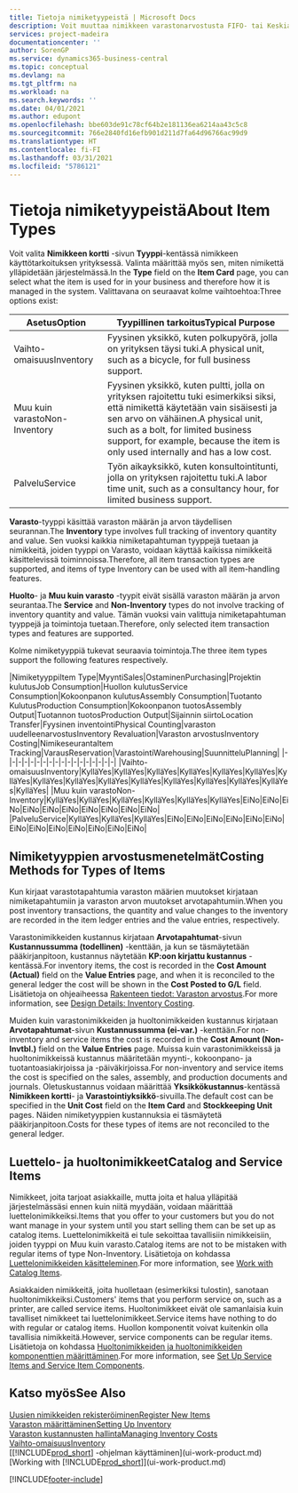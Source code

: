 ```yaml
---
title: Tietoja nimiketyypeistä | Microsoft Docs
description: Voit muuttaa nimikkeen varastonarvostusta FIFO- tai Keskiarvo-arvostusmenetelmällä, esimerkiksi silloin, kun nimikkeen kustannusten muutoksen syynä on jokin muu kuin tapahtuma.
services: project-madeira
documentationcenter: ''
author: SorenGP
ms.service: dynamics365-business-central
ms.topic: conceptual
ms.devlang: na
ms.tgt_pltfrm: na
ms.workload: na
ms.search.keywords: ''
ms.date: 04/01/2021
ms.author: edupont
ms.openlocfilehash: bbe603de91c78cf64b2e181136ea6214aa43c5c8
ms.sourcegitcommit: 766e2840fd16efb901d211d7fa64d96766ac99d9
ms.translationtype: HT
ms.contentlocale: fi-FI
ms.lasthandoff: 03/31/2021
ms.locfileid: "5786121"
---
```

# <a name="about-item-types"></a><span data-ttu-id="77745-103">Tietoja nimiketyypeistä</span><span class="sxs-lookup"><span data-stu-id="77745-103">About Item Types</span></span>
<span data-ttu-id="77745-104">Voit valita **Nimikkeen kortti** -sivun **Tyyppi**-kentässä nimikkeen käyttötarkoituksen yrityksessä. Valinta määrittää myös sen, miten nimikettä ylläpidetään järjestelmässä.</span><span class="sxs-lookup"><span data-stu-id="77745-104">In the **Type** field on the **Item Card** page, you can select what the item is used for in your business and therefore how it is managed in the system.</span></span> <span data-ttu-id="77745-105">Valittavana on seuraavat kolme vaihtoehtoa:</span><span class="sxs-lookup"><span data-stu-id="77745-105">Three options exist:</span></span>

|<span data-ttu-id="77745-106">Asetus</span><span class="sxs-lookup"><span data-stu-id="77745-106">Option</span></span>|<span data-ttu-id="77745-107">Tyypillinen tarkoitus</span><span class="sxs-lookup"><span data-stu-id="77745-107">Typical Purpose</span></span>|
|------|-----------|
|<span data-ttu-id="77745-108">Vaihto-omaisuus</span><span class="sxs-lookup"><span data-stu-id="77745-108">Inventory</span></span>|<span data-ttu-id="77745-109">Fyysinen yksikkö, kuten polkupyörä, jolla on yrityksen täysi tuki.</span><span class="sxs-lookup"><span data-stu-id="77745-109">A physical unit, such as a bicycle, for full business support.</span></span>|
|<span data-ttu-id="77745-110">Muu kuin varasto</span><span class="sxs-lookup"><span data-stu-id="77745-110">Non-Inventory</span></span>|<span data-ttu-id="77745-111">Fyysinen yksikkö, kuten pultti, jolla on yrityksen rajoitettu tuki esimerkiksi siksi, että nimikettä käytetään vain sisäisesti ja sen arvo on vähäinen.</span><span class="sxs-lookup"><span data-stu-id="77745-111">A physical unit, such as a bolt, for limited business support, for example, because the item is only used internally and has a low cost.</span></span>|
|<span data-ttu-id="77745-112">Palvelu</span><span class="sxs-lookup"><span data-stu-id="77745-112">Service</span></span>|<span data-ttu-id="77745-113">Työn aikayksikkö, kuten konsultointitunti, jolla on yrityksen rajoitettu tuki.</span><span class="sxs-lookup"><span data-stu-id="77745-113">A labor time unit, such as a consultancy hour, for limited business support.</span></span>|

<span data-ttu-id="77745-114">**Varasto**-tyyppi käsittää varaston määrän ja arvon täydellisen seurannan.</span><span class="sxs-lookup"><span data-stu-id="77745-114">The **Inventory** type involves full tracking of inventory quantity and value.</span></span> <span data-ttu-id="77745-115">Sen vuoksi kaikkia nimiketapahtuman tyyppejä tuetaan ja nimikkeitä, joiden tyyppi on Varasto, voidaan käyttää kaikissa nimikkeitä käsittelevissä toiminnoissa.</span><span class="sxs-lookup"><span data-stu-id="77745-115">Therefore, all item transaction types are supported, and items of type Inventory can be used with all item-handling features.</span></span>

<span data-ttu-id="77745-116">**Huolto**- ja **Muu kuin varasto** -tyypit eivät sisällä varaston määrän ja arvon seurantaa.</span><span class="sxs-lookup"><span data-stu-id="77745-116">The **Service** and **Non-Inventory** types do not involve tracking of inventory quantity and value.</span></span> <span data-ttu-id="77745-117">Tämän vuoksi vain valittuja nimiketapahtuman tyyppejä ja toimintoja tuetaan.</span><span class="sxs-lookup"><span data-stu-id="77745-117">Therefore, only selected item transaction types and features are supported.</span></span>

<span data-ttu-id="77745-118">Kolme nimiketyyppiä tukevat seuraavia toimintoja.</span><span class="sxs-lookup"><span data-stu-id="77745-118">The three item types support the following features respectively.</span></span>

|<span data-ttu-id="77745-119">Nimiketyyppi</span><span class="sxs-lookup"><span data-stu-id="77745-119">Item Type</span></span>|<span data-ttu-id="77745-120">Myynti</span><span class="sxs-lookup"><span data-stu-id="77745-120">Sales</span></span>|<span data-ttu-id="77745-121">Ostaminen</span><span class="sxs-lookup"><span data-stu-id="77745-121">Purchasing</span></span>|<span data-ttu-id="77745-122">Projektin kulutus</span><span class="sxs-lookup"><span data-stu-id="77745-122">Job Consumption</span></span>|<span data-ttu-id="77745-123">Huollon kulutus</span><span class="sxs-lookup"><span data-stu-id="77745-123">Service Consumption</span></span>|<span data-ttu-id="77745-124">Kokoonpanon kulutus</span><span class="sxs-lookup"><span data-stu-id="77745-124">Assembly Consumption</span></span>|<span data-ttu-id="77745-125">Tuotanto Kulutus</span><span class="sxs-lookup"><span data-stu-id="77745-125">Production Consumption</span></span>|<span data-ttu-id="77745-126">Kokoonpanon tuotos</span><span class="sxs-lookup"><span data-stu-id="77745-126">Assembly Output</span></span>|<span data-ttu-id="77745-127">Tuotannon tuotos</span><span class="sxs-lookup"><span data-stu-id="77745-127">Production Output</span></span>|<span data-ttu-id="77745-128">Sijainnin siirto</span><span class="sxs-lookup"><span data-stu-id="77745-128">Location Transfer</span></span>|<span data-ttu-id="77745-129">Fyysinen inventointi</span><span class="sxs-lookup"><span data-stu-id="77745-129">Physical Counting</span></span>|<span data-ttu-id="77745-130">varaston uudelleenarvostus</span><span class="sxs-lookup"><span data-stu-id="77745-130">Inventory Revaluation</span></span>|<span data-ttu-id="77745-131">Varaston arvostus</span><span class="sxs-lookup"><span data-stu-id="77745-131">Inventory Costing</span></span>|<span data-ttu-id="77745-132">Nimikeseuranta</span><span class="sxs-lookup"><span data-stu-id="77745-132">Item Tracking</span></span>|<span data-ttu-id="77745-133">Varaus</span><span class="sxs-lookup"><span data-stu-id="77745-133">Reservation</span></span>|<span data-ttu-id="77745-134">Varastointi</span><span class="sxs-lookup"><span data-stu-id="77745-134">Warehousing</span></span>|<span data-ttu-id="77745-135">Suunnittelu</span><span class="sxs-lookup"><span data-stu-id="77745-135">Planning</span></span>|
|-|-|-|-|-|-|-|-|-|-|-|-|-|-|-|-|-|-|
|<span data-ttu-id="77745-136">Vaihto-omaisuus</span><span class="sxs-lookup"><span data-stu-id="77745-136">Inventory</span></span>|<span data-ttu-id="77745-137">Kyllä</span><span class="sxs-lookup"><span data-stu-id="77745-137">Yes</span></span>|<span data-ttu-id="77745-138">Kyllä</span><span class="sxs-lookup"><span data-stu-id="77745-138">Yes</span></span>|<span data-ttu-id="77745-139">Kyllä</span><span class="sxs-lookup"><span data-stu-id="77745-139">Yes</span></span>|<span data-ttu-id="77745-140">Kyllä</span><span class="sxs-lookup"><span data-stu-id="77745-140">Yes</span></span>|<span data-ttu-id="77745-141">Kyllä</span><span class="sxs-lookup"><span data-stu-id="77745-141">Yes</span></span>|<span data-ttu-id="77745-142">Kyllä</span><span class="sxs-lookup"><span data-stu-id="77745-142">Yes</span></span>|<span data-ttu-id="77745-143">Kyllä</span><span class="sxs-lookup"><span data-stu-id="77745-143">Yes</span></span>|<span data-ttu-id="77745-144">Kyllä</span><span class="sxs-lookup"><span data-stu-id="77745-144">Yes</span></span>|<span data-ttu-id="77745-145">Kyllä</span><span class="sxs-lookup"><span data-stu-id="77745-145">Yes</span></span>|<span data-ttu-id="77745-146">Kyllä</span><span class="sxs-lookup"><span data-stu-id="77745-146">Yes</span></span>|<span data-ttu-id="77745-147">Kyllä</span><span class="sxs-lookup"><span data-stu-id="77745-147">Yes</span></span>|<span data-ttu-id="77745-148">Kyllä</span><span class="sxs-lookup"><span data-stu-id="77745-148">Yes</span></span>|<span data-ttu-id="77745-149">Kyllä</span><span class="sxs-lookup"><span data-stu-id="77745-149">Yes</span></span>|<span data-ttu-id="77745-150">Kyllä</span><span class="sxs-lookup"><span data-stu-id="77745-150">Yes</span></span>|<span data-ttu-id="77745-151">Kyllä</span><span class="sxs-lookup"><span data-stu-id="77745-151">Yes</span></span>|<span data-ttu-id="77745-152">Kyllä</span><span class="sxs-lookup"><span data-stu-id="77745-152">Yes</span></span>|
|<span data-ttu-id="77745-153">Muu kuin varasto</span><span class="sxs-lookup"><span data-stu-id="77745-153">Non-Inventory</span></span>|<span data-ttu-id="77745-154">Kyllä</span><span class="sxs-lookup"><span data-stu-id="77745-154">Yes</span></span>|<span data-ttu-id="77745-155">Kyllä</span><span class="sxs-lookup"><span data-stu-id="77745-155">Yes</span></span>|<span data-ttu-id="77745-156">Kyllä</span><span class="sxs-lookup"><span data-stu-id="77745-156">Yes</span></span>|<span data-ttu-id="77745-157">Kyllä</span><span class="sxs-lookup"><span data-stu-id="77745-157">Yes</span></span>|<span data-ttu-id="77745-158">Kyllä</span><span class="sxs-lookup"><span data-stu-id="77745-158">Yes</span></span>|<span data-ttu-id="77745-159">Kyllä</span><span class="sxs-lookup"><span data-stu-id="77745-159">Yes</span></span>|<span data-ttu-id="77745-160">Ei</span><span class="sxs-lookup"><span data-stu-id="77745-160">No</span></span>|<span data-ttu-id="77745-161">Ei</span><span class="sxs-lookup"><span data-stu-id="77745-161">No</span></span>|<span data-ttu-id="77745-162">Ei</span><span class="sxs-lookup"><span data-stu-id="77745-162">No</span></span>|<span data-ttu-id="77745-163">Ei</span><span class="sxs-lookup"><span data-stu-id="77745-163">No</span></span>|<span data-ttu-id="77745-164">Ei</span><span class="sxs-lookup"><span data-stu-id="77745-164">No</span></span>|<span data-ttu-id="77745-165">Ei</span><span class="sxs-lookup"><span data-stu-id="77745-165">No</span></span>|<span data-ttu-id="77745-166">Ei</span><span class="sxs-lookup"><span data-stu-id="77745-166">No</span></span>|<span data-ttu-id="77745-167">Ei</span><span class="sxs-lookup"><span data-stu-id="77745-167">No</span></span>|<span data-ttu-id="77745-168">Ei</span><span class="sxs-lookup"><span data-stu-id="77745-168">No</span></span>|<span data-ttu-id="77745-169">Ei</span><span class="sxs-lookup"><span data-stu-id="77745-169">No</span></span>|
|<span data-ttu-id="77745-170">Palvelu</span><span class="sxs-lookup"><span data-stu-id="77745-170">Service</span></span>|<span data-ttu-id="77745-171">Kyllä</span><span class="sxs-lookup"><span data-stu-id="77745-171">Yes</span></span>|<span data-ttu-id="77745-172">Kyllä</span><span class="sxs-lookup"><span data-stu-id="77745-172">Yes</span></span>|<span data-ttu-id="77745-173">Kyllä</span><span class="sxs-lookup"><span data-stu-id="77745-173">Yes</span></span>|<span data-ttu-id="77745-174">Ei</span><span class="sxs-lookup"><span data-stu-id="77745-174">No</span></span>|<span data-ttu-id="77745-175">Ei</span><span class="sxs-lookup"><span data-stu-id="77745-175">No</span></span>|<span data-ttu-id="77745-176">Ei</span><span class="sxs-lookup"><span data-stu-id="77745-176">No</span></span>|<span data-ttu-id="77745-177">Ei</span><span class="sxs-lookup"><span data-stu-id="77745-177">No</span></span>|<span data-ttu-id="77745-178">Ei</span><span class="sxs-lookup"><span data-stu-id="77745-178">No</span></span>|<span data-ttu-id="77745-179">Ei</span><span class="sxs-lookup"><span data-stu-id="77745-179">No</span></span>|<span data-ttu-id="77745-180">Ei</span><span class="sxs-lookup"><span data-stu-id="77745-180">No</span></span>|<span data-ttu-id="77745-181">Ei</span><span class="sxs-lookup"><span data-stu-id="77745-181">No</span></span>|<span data-ttu-id="77745-182">Ei</span><span class="sxs-lookup"><span data-stu-id="77745-182">No</span></span>|<span data-ttu-id="77745-183">Ei</span><span class="sxs-lookup"><span data-stu-id="77745-183">No</span></span>|<span data-ttu-id="77745-184">Ei</span><span class="sxs-lookup"><span data-stu-id="77745-184">No</span></span>|<span data-ttu-id="77745-185">Ei</span><span class="sxs-lookup"><span data-stu-id="77745-185">No</span></span>|<span data-ttu-id="77745-186">Ei</span><span class="sxs-lookup"><span data-stu-id="77745-186">No</span></span>|

## <a name="costing-methods-for-types-of-items"></a><span data-ttu-id="77745-187">Nimiketyyppien arvostusmenetelmät</span><span class="sxs-lookup"><span data-stu-id="77745-187">Costing Methods for Types of Items</span></span>
<span data-ttu-id="77745-188">Kun kirjaat varastotapahtumia varaston määrien muutokset kirjataan nimiketapahtumiin ja varaston arvon muutokset arvotapahtumiin.</span><span class="sxs-lookup"><span data-stu-id="77745-188">When you post inventory transactions, the quantity and value changes to the inventory are recorded in the item ledger entries and the value entries, respectively.</span></span> 

<span data-ttu-id="77745-189">Varastonimikkeiden kustannus kirjataan **Arvotapahtumat**-sivun **Kustannussumma (todellinen)** -kenttään, ja kun se täsmäytetään pääkirjanpitoon, kustannus näytetään **KP:oon kirjattu kustannus** -kentässä.</span><span class="sxs-lookup"><span data-stu-id="77745-189">For inventory items, the cost is recorded in the **Cost Amount (Actual)** field on the **Value Entries** page, and when it is reconciled to the general ledger the cost will be shown in the **Cost Posted to G/L** field.</span></span> <span data-ttu-id="77745-190">Lisätietoja on ohjeaiheessa [Rakenteen tiedot: Varaston arvostus](design-details-inventory-costing.md).</span><span class="sxs-lookup"><span data-stu-id="77745-190">For more information, see [Design Details: Inventory Costing](design-details-inventory-costing.md).</span></span>

<span data-ttu-id="77745-191">Muiden kuin varastonimikkeiden ja huoltonimikkeiden kustannus kirjataan **Arvotapahtumat**-sivun **Kustannussumma (ei-var.)** -kenttään.</span><span class="sxs-lookup"><span data-stu-id="77745-191">For non-inventory and service items the cost is recorded in the **Cost Amount (Non-Invtbl.)** field on the **Value Entries** page.</span></span> <span data-ttu-id="77745-192">Muissa kuin varastonimikkeissä ja huoltonimikkeissä kustannus määritetään myynti-, kokoonpano- ja tuotantoasiakirjoissa ja -päiväkirjoissa.</span><span class="sxs-lookup"><span data-stu-id="77745-192">For non-inventory and service items the cost is specified on the sales, assembly, and production documents and journals.</span></span> <span data-ttu-id="77745-193">Oletuskustannus voidaan määrittää **Yksikkökustannus**-kentässä **Nimikkeen kortti**- ja **Varastointiyksikkö**-sivuilla.</span><span class="sxs-lookup"><span data-stu-id="77745-193">The default cost can be specified in the **Unit Cost** field on the **Item Card** and **Stockkeeping Unit** pages.</span></span> <span data-ttu-id="77745-194">Näiden nimiketyyppien kustannuksia ei täsmäytetä pääkirjanpitoon.</span><span class="sxs-lookup"><span data-stu-id="77745-194">Costs for these types of items are not reconciled to the general ledger.</span></span> 

## <a name="catalog-and-service-items"></a><span data-ttu-id="77745-195">Luettelo- ja huoltonimikkeet</span><span class="sxs-lookup"><span data-stu-id="77745-195">Catalog and Service Items</span></span>
<span data-ttu-id="77745-196">Nimikkeet, joita tarjoat asiakkaille, mutta joita et halua ylläpitää järjestelmässäsi ennen kuin niitä myydään, voidaan määrittää luettelonimikkeiksi.</span><span class="sxs-lookup"><span data-stu-id="77745-196">Items that you offer to your customers but you do not want manage in your system until you start selling them can be set up as catalog items.</span></span> <span data-ttu-id="77745-197">Luettelonimikkeitä ei tule sekoittaa tavallisiin nimikkeisiin, joiden tyyppi on Muu kuin varasto.</span><span class="sxs-lookup"><span data-stu-id="77745-197">Catalog items are not to be mistaken with regular items of type Non-Inventory.</span></span> <span data-ttu-id="77745-198">Lisätietoja on kohdassa [Luettelonimikkeiden käsitteleminen](inventory-how-work-nonstock-items.md).</span><span class="sxs-lookup"><span data-stu-id="77745-198">For more information, see [Work with Catalog Items](inventory-how-work-nonstock-items.md).</span></span>

<span data-ttu-id="77745-199">Asiakkaiden nimikkeitä, joita huolletaan (esimerkiksi tulostin), sanotaan huoltonimikkeiksi.</span><span class="sxs-lookup"><span data-stu-id="77745-199">Customers' items that you perform service on, such as a printer, are called service items.</span></span> <span data-ttu-id="77745-200">Huoltonimikkeet eivät ole samanlaisia kuin tavalliset nimikkeet tai luettelonimikkeet.</span><span class="sxs-lookup"><span data-stu-id="77745-200">Service items have nothing to do with regular or catalog items.</span></span> <span data-ttu-id="77745-201">Huollon komponentit voivat kuitenkin olla tavallisia nimikkeitä.</span><span class="sxs-lookup"><span data-stu-id="77745-201">However, service components can be regular items.</span></span> <span data-ttu-id="77745-202">Lisätietoja on kohdassa [Huoltonimikkeiden ja huoltonimikkeiden komponenttien määrittäminen](service-how-setup-service-items.md).</span><span class="sxs-lookup"><span data-stu-id="77745-202">For more information, see [Set Up Service Items and Service Item Components](service-how-setup-service-items.md).</span></span>

## <a name="see-also"></a><span data-ttu-id="77745-203">Katso myös</span><span class="sxs-lookup"><span data-stu-id="77745-203">See Also</span></span>
[<span data-ttu-id="77745-204">Uusien nimikkeiden rekisteröiminen</span><span class="sxs-lookup"><span data-stu-id="77745-204">Register New Items</span></span>](inventory-how-register-new-items.md)  
[<span data-ttu-id="77745-205">Varaston määrittäminen</span><span class="sxs-lookup"><span data-stu-id="77745-205">Setting Up Inventory</span></span>](inventory-setup-inventory.md)  
[<span data-ttu-id="77745-206">Varaston kustannusten hallinta</span><span class="sxs-lookup"><span data-stu-id="77745-206">Managing Inventory Costs</span></span>](finance-manage-inventory-costs.md)  
[<span data-ttu-id="77745-207">Vaihto-omaisuus</span><span class="sxs-lookup"><span data-stu-id="77745-207">Inventory</span></span>](inventory-manage-inventory.md)  
<span data-ttu-id="77745-208">[[!INCLUDE[prod_short](includes/prod_short.md)] -ohjelman käyttäminen](ui-work-product.md)</span><span class="sxs-lookup"><span data-stu-id="77745-208">[Working with [!INCLUDE[prod_short](includes/prod_short.md)]](ui-work-product.md)</span></span>


[!INCLUDE[footer-include](includes/footer-banner.md)]